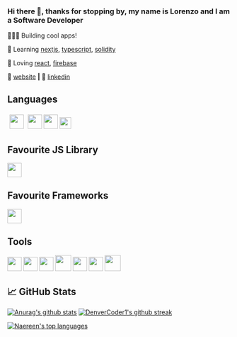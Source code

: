 
### Hi there 👋, thanks for stopping by, my name is Lorenzo and I am a Software Developer

👨🏼‍💻 Building cool apps! 

🧠 Learning [nextjs][next], [typescript][typescript], [solidity][solidity] 

💜 Loving [react][react], [firebase][firebase] 

🏡 [website][website] **|**  👔 [linkedin][linkedin]

## Languages

[<img height="32px" style="margin: 5px" src="https://cdn.svgporn.com/logos/javascript.svg">](https://www.javascript.com) [<img height="32px" src="https://img.search.brave.com/UeSVcx8U1Vt5yaU3g9CPjcpWUVt9yKOFJo0C_UVfZyQ/fit/632/225/ce/1/aHR0cHM6Ly90c2Uz/Lm1tLmJpbmcubmV0/L3RoP2lkPU9JUC5j/UVY1OU1MS25PbWJX/Z1h6MHJlam1BSGFG/aiZwaWQ9QXBp">](https://developer.mozilla.org/en-US/docs/Web/HTML) [<img height="32px" src="https://img.search.brave.com/W7Cue6yM138iuzNwWXofSL9tWe0hlWPpF5cYK4b_7gE/fit/250/225/ce/1/aHR0cHM6Ly90c2Ux/Lm1tLmJpbmcubmV0/L3RoP2lkPU9JUC53/Y2o4eU1FZm0yRnRa/bE95cVpJd1R3QUFB/QSZwaWQ9QXBp">](https://developer.mozilla.org/en-US/docs/Web/css) [<img height="26px" src="https://cdn.svgporn.com/logos/tailwindcss.svg">](https://tailwindcss.com)

## Favourite JS Library

[<img height="32px" src="https://cdn.svgporn.com/logos/react.svg">](https://reactjs.org)

## Favourite Frameworks

[<img height="32px" src="https://img.search.brave.com/6eiRTZ24Wbo9L8Hob79RwAmRb8h2MCspCfopd_Gp0I8/fit/497/225/ce/1/aHR0cHM6Ly90c2Uy/Lm1tLmJpbmcubmV0/L3RoP2lkPU9JUC5T/azFFajE4QnlCdGpD/MV9LYVBzWkpnQUFB/QSZwaWQ9QXBp">](https://nextjs.org)

## Tools 

[<img height="32px" src="https://cdn.svgporn.com/logos/firebase.svg">](https://firebase.google.com/) [<img height="32px" src="https://cdn.svgporn.com/logos/git-icon.svg">](https://git-scm.com/) [<img height="32px" src="https://cdn.svgporn.com/logos/visual-studio-code.svg">](https://code.visualstudio.com/) [<img height="36px" src="https://img.search.brave.com/7TuOLuZNgs_fMofMk5VizBOmjjVekN2MqBwLTvn8Uz4/fit/200/225/ce/1/aHR0cHM6Ly90c2Ux/Lm1tLmJpbmcubmV0/L3RoP2lkPU9JUC44/ZmYxRlg2RUQ1aVJB/dTFPZ2dYaDdBRElE/SSZwaWQ9QXBp">](https://moralis.io/) [<img height="32" src="https://img.search.brave.com/_wGoOLvpPKyN7K1Ad9oqmWEBqaAxhFpGKMoupyrnsc8/fit/1755/225/ce/1/aHR0cHM6Ly90c2Uy/Lm1tLmJpbmcubmV0/L3RoP2lkPU9JUC42/RXdXU0Jrbmx4Zmst/ekVybi1kOERRSGFD/QSZwaWQ9QXBp">](https://www.netlify.com/) [<img height="32" src="https://img.search.brave.com/G-de96CehO3uYibHGZfn-HN8qFo5eEloVlFhZSJ2X3M/fit/474/225/ce/1/aHR0cHM6Ly90c2Ux/Lm1tLmJpbmcubmV0/L3RoP2lkPU9JUC5Z/eU9Nbjl3ajh0WkNF/eUNQVFlHbGVnSGFI/YSZwaWQ9QXBp">](https://www.github.com/) [<img height="36px" src="https://img.search.brave.com/vtgYW8dASoLfR25oEo66r3A5C4sV3HLIcAK6esjCTeg/fit/905/225/ce/1/aHR0cHM6Ly90c2Uz/Lm1tLmJpbmcubmV0/L3RoP2lkPU9JUC5t/azhfbE5rNWFqRUVZ/bXRVejFvQnNnSGFE/NCZwaWQ9QXBp">](https://www.alchemy.com/)

## 📈 GitHub Stats

[![Anurag's github stats](https://github-readme-stats.vercel.app/api?username=lorenzosyku&theme=blue-green)](https://github.com/lorenzosyku/github-readme-stats) [![DenverCoder1's github streak](https://github-readme-streak-stats.herokuapp.com/?user=lorenzosyku&theme=blue-green)](https://github.com/lorenzosyku/github-readme-streak-stats)

[![Naereen's top languages](https://github-readme-stats.vercel.app/api/top-langs/?username=lorenzosyku&theme=blue-green)](https://github.com/lorenzosyku/github-readme-stats)





[react]: http://reactjs.org
[firebase]: https://firebase.google.com
[next]: https://nextjs.org
[solidity]: https://github.com/ethereum/solidity
[typescript]: https://www.typescriptlang.org
[website]: https://suspicious-noyce-d853fc.netlify.app
[linkedin]: https://linkedin.com/in/LorenzoSyku
